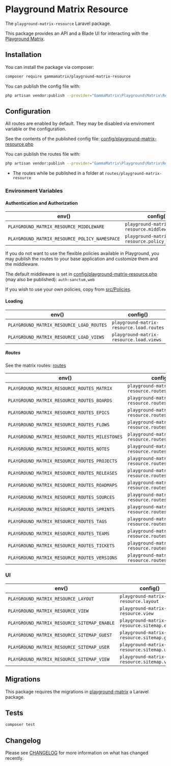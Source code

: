 # Playground Matrix Resource

The `playground-matrix-resource` Laravel package.

This package provides an API and a Blade UI for interacting with the [Playground Matrix](https://github.com/gammamatrix/playground-matrix).


## Installation

You can install the package via composer:

```bash
composer require gammamatrix/playground-matrix-resource
```

You can publish the config file with:

```bash
php artisan vendor:publish --provider="GammaMatrix\Playground\Matrix\Resource\ServiceProvider" --tag="playground-config"
```

## Configuration

All routes are enabled by default. They may be disabled via enviroment variable or the configuration.

See the contents of the published config file: [config/playground-matrix-resource.php](config/playground-matrix-resource.php)

You can publish the routes file with:
```bash
php artisan vendor:publish --provider="GammaMatrix\Playground\Matrix\Resource\ServiceProvider" --tag="playground-routes"
```
- The routes while be published in a folder at `routes/playground-matrix-resource`

### Environment Variables

#### Authentication and Authorization

| env()                                         | config()                                      |
|-----------------------------------------------|-----------------------------------------------|
| `PLAYGROUND_MATRIX_RESOURCE_MIDDLEWARE`       | `playground-matrix-resource.middleware`       |
| `PLAYGROUND_MATRIX_RESOURCE_POLICY_NAMESPACE` | `playground-matrix-resource.policy_namespace` |

If you do not want to use the flexible policies available in Playground, you may publish the routes to your base application and customize them and the middleware.

The default middleware is set in [config/playground-matrix-resource.php](config/playground-matrix-resource.php) (may also be published): `auth:sanctum,web`

If you wish to use your own policies, copy from [src/Policies](src/Policies).

#### Loading

| env()                                    | config()                                 |
|------------------------------------------|------------------------------------------|
| `PLAYGROUND_MATRIX_RESOURCE_LOAD_ROUTES` | `playground-matrix-resource.load.routes` |
| `PLAYGROUND_MATRIX_RESOURCE_LOAD_VIEWS`  | `playground-matrix-resource.load.views`  |


##### Routes

See the matrix routes: [routes](routes)

| env()                                          | config()                                       |
|------------------------------------------------|------------------------------------------------|
| `PLAYGROUND_MATRIX_RESOURCE_ROUTES_MATRIX`     | `playground-matrix-resource.routes.matrix`     |
| `PLAYGROUND_MATRIX_RESOURCE_ROUTES_BOARDS`     | `playground-matrix-resource.routes.backlogs`   |
| `PLAYGROUND_MATRIX_RESOURCE_ROUTES_EPICS`      | `playground-matrix-resource.routes.boards`     |
| `PLAYGROUND_MATRIX_RESOURCE_ROUTES_FLOWS`      | `playground-matrix-resource.routes.epics`      |
| `PLAYGROUND_MATRIX_RESOURCE_ROUTES_MILESTONES` | `playground-matrix-resource.routes.milestones` |
| `PLAYGROUND_MATRIX_RESOURCE_ROUTES_NOTES`      | `playground-matrix-resource.routes.notes`      |
| `PLAYGROUND_MATRIX_RESOURCE_ROUTES_PROJECTS`   | `playground-matrix-resource.routes.projects`   |
| `PLAYGROUND_MATRIX_RESOURCE_ROUTES_RELEASES`   | `playground-matrix-resource.routes.releases`   |
| `PLAYGROUND_MATRIX_RESOURCE_ROUTES_ROADMAPS`   | `playground-matrix-resource.routes.roadmaps`   |
| `PLAYGROUND_MATRIX_RESOURCE_ROUTES_SOURCES`    | `playground-matrix-resource.routes.sources`    |
| `PLAYGROUND_MATRIX_RESOURCE_ROUTES_SPRINTS`    | `playground-matrix-resource.routes.sprints`    |
| `PLAYGROUND_MATRIX_RESOURCE_ROUTES_TAGS`       | `playground-matrix-resource.routes.tags`       |
| `PLAYGROUND_MATRIX_RESOURCE_ROUTES_TEAMS`      | `playground-matrix-resource.routes.teams`      |
| `PLAYGROUND_MATRIX_RESOURCE_ROUTES_TICKETS`    | `playground-matrix-resource.routes.tickets`    |
| `PLAYGROUND_MATRIX_RESOURCE_ROUTES_VERSIONS`   | `playground-matrix-resource.routes.versions`   |

### UI

| env()                                       | config()                                    |
|---------------------------------------------|---------------------------------------------|
| `PLAYGROUND_MATRIX_RESOURCE_LAYOUT`         | `playground-matrix-resource.layout`         |
| `PLAYGROUND_MATRIX_RESOURCE_VIEW`           | `playground-matrix-resource.view`           |
| `PLAYGROUND_MATRIX_RESOURCE_SITEMAP_ENABLE` | `playground-matrix-resource.sitemap.enable` |
| `PLAYGROUND_MATRIX_RESOURCE_SITEMAP_GUEST`  | `playground-matrix-resource.sitemap.guest`  |
| `PLAYGROUND_MATRIX_RESOURCE_SITEMAP_USER`   | `playground-matrix-resource.sitemap.user`   |
| `PLAYGROUND_MATRIX_RESOURCE_SITEMAP_VIEW`   | `playground-matrix-resource.sitemap.view`   |


## Migrations

This package requires the migrations in [playground-matrix](https://github.com/gammamatrix/playground-matrix) a Laravel package.

## Tests

```sh
composer test
```


## Changelog

Please see [CHANGELOG](CHANGELOG.md) for more information on what has changed recently.
